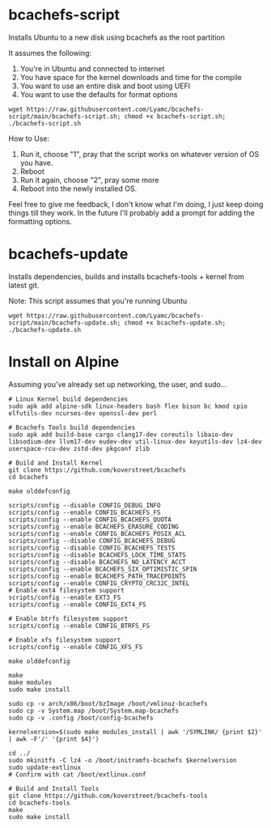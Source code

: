 # bcachefs-script
Installs Ubuntu to a new disk using bcachefs as the root partition

It assumes the following:
1) You're in Ubuntu and connected to internet
2) You have space for the kernel downloads and time for the compile
3) You want to use an entire disk and boot using UEFI
4) You want to use the defaults for format options

```
wget https://raw.githubusercontent.com/Lyamc/bcachefs-script/main/bcachefs-script.sh; chmod +x bcachefs-script.sh; ./bcachefs-script.sh
```

How to Use:
1) Run it, choose "1", pray that the script works on whatever version of OS you have.
2) Reboot
3) Run it again, choose "2", pray some more
4) Reboot into the newly installed OS.


Feel free to give me feedback, I don't know what I'm doing, I just keep doing things till they work. In the future I'll probably add a prompt for adding the formatting options.

# bcachefs-update
Installs dependencies, builds and installs bcachefs-tools + kernel from latest git.

Note: This script assumes that you're running Ubuntu

```
wget https://raw.githubusercontent.com/Lyamc/bcachefs-script/main/bcachefs-update.sh; chmod +x bcachefs-update.sh; ./bcachefs-update.sh
```

# Install on Alpine

Assuming you've already set up networking, the user, and sudo...

```
# Linux Kernel build dependencies
sudo apk add alpine-sdk linux-headers bash flex bison bc kmod cpio elfutils-dev ncurses-dev openssl-dev perl

# Bcachefs Tools build dependencies
sudo apk add build-base cargo clang17-dev coreutils libaio-dev libsodium-dev llvm17-dev eudev-dev util-linux-dev keyutils-dev lz4-dev userspace-rcu-dev zstd-dev pkgconf zlib
```

```
# Build and Install Kernel
git clone https://github.com/koverstreet/bcachefs
cd bcachefs

make olddefconfig

scripts/config --disable CONFIG_DEBUG_INFO
scripts/config --enable CONFIG_BCACHEFS_FS
scripts/config --enable CONFIG_BCACHEFS_QUOTA
scripts/config --enable BCACHEFS_ERASURE_CODING
scripts/config --enable CONFIG_BCACHEFS_POSIX_ACL
scripts/config --disable CONFIG_BCACHEFS_DEBUG
scripts/config --disable CONFIG_BCACHEFS_TESTS
scripts/config --disable BCACHEFS_LOCK_TIME_STATS
scripts/config --disable BCACHEFS_NO_LATENCY_ACCT
scripts/config --enable BCACHEFS_SIX_OPTIMISTIC_SPIN
scripts/config --enable BCACHEFS_PATH_TRACEPOINTS
scripts/config --enable CONFIG_CRYPTO_CRC32C_INTEL
# Enable ext4 filesystem support
scripts/config --enable EXT3_FS
scripts/config --enable CONFIG_EXT4_FS

# Enable btrfs filesystem support
scripts/config --enable CONFIG_BTRFS_FS

# Enable xfs filesystem support
scripts/config --enable CONFIG_XFS_FS

make olddefconfig

make
make modules
sudo make install

sudo cp -v arch/x86/boot/bzImage /boot/vmlinuz-bcachefs
sudo cp -v System.map /boot/System.map-bcachefs
sudo cp -v .config /boot/config-bcachefs

kernelversion=$(sudo make modules_install | awk '/SYMLINK/ {print $2}' | awk -F'/' '{print $4}')

cd ../
sudo mkinitfs -C lz4 -o /boot/initramfs-bcachefs $kernelversion
sudo update-extlinux
# Confirm with cat /boot/extlinux.conf
```

```
# Build and Install Tools
git clone https://github.com/koverstreet/bcachefs-tools
cd bcachefs-tools
make
sudo make install
```
